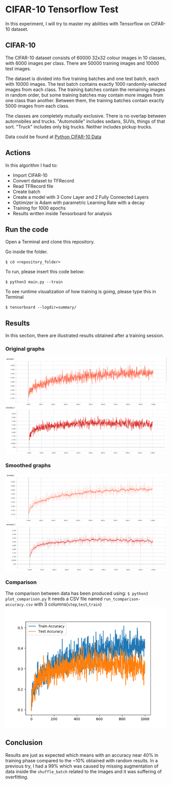 # CIFAR-10 Tensorflow Test
In this experiment, I will try to master my abilities with Tensorflow on CIFAR-10 dataset. 

## CIFAR-10

The CIFAR-10 dataset consists of 60000 32x32 colour images in 10 classes, with 6000 images per class. There are 50000 training images and 10000 test images. 

The dataset is divided into five training batches and one test batch, each with 10000 images. The test batch contains exactly 1000 randomly-selected images from each class. The training batches contain the remaining images in random order, but some training batches may contain more images from one class than another. Between them, the training batches contain exactly 5000 images from each class.

The classes are completely mutually exclusive. There is no overlap between automobiles and trucks. "Automobile" includes sedans, SUVs, things of that sort. "Truck" includes only big trucks. Neither includes pickup trucks.

Data could be found at [Python CIFAR-10 Data](https://www.cs.toronto.edu/~kriz/cifar-10-python.tar.gz)

## Actions
In this algorithm I had to:

  * Import CIFAR-10
  * Convert dataset to TFRecord
  * Read TFRecord file
  * Create batch
  * Create a model with 3 Conv Layer and 2 Fully Connected Layers
  * Optimizer is Adam with parametric Learning Rate with a decay 
  * Training for 1000 epochs
  * Results written inside Tensorboard for analysis
  
## Run the code

Open a Terminal and clone this repository.

Go inside the folder.

`$ cd <repository_folder>`

To run, please insert this code below:

`$ python3 main.py --train`

To see runtime visualization of how training is going, please type this in Terminal

`$ tensorboard --logdir=summary/`


## Results
In this section, there are illustrated results obtained after a training session. 

### Original graphs
![Accuracy Train](accuracy_train.png)
![Accuracy Test](accuracy_test.png)

### Smoothed graphs
![Accuracy Train Smooth](accuracy_train_smooth.png)
![Accuracy Test Smooth](accuracy_test_smooth.png)


### Comparison
The comparison between data has been produced using:
`$ python3 plot_comparison.py`
It needs a CSV file named `run_tcomparison-accuracy.csv` with 3 columns(`step`,`test`,`train`)
![Comparison](Comparison.png)  

## Conclusion

Results are just as expected which means with an accuracy near 40% in training phase compared to the ~10% obtained with random results. In a previous try, I had a 99% which was caused by missing augmentation of data inside the `shuffle_batch` related to the images and it was suffering of overfitting.
